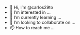 - 👋 Hi, I’m @carlos29to
- 👀 I’m interested in ...
- 🌱 I’m currently learning ...
- 💞️ I’m looking to collaborate on ...
- 📫 How to reach me ...

<!---
carlos29to/carlos29to is a ✨ special ✨ repository because its `README.md` (this file) appears on your GitHub profile.
You can click the Preview link to take a look at your changes.
--->
